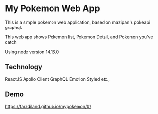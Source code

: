 # My Pokemon Web App

This is a simple pokemon web application, based on mazipan's pokeapi graphql.

This web app shows Pokemon list, Pokemon Detail, and Pokemon you've catch

Using node version 14.16.0
## Technology
ReactJS
Apollo Client
GraphQL
Emotion Styled
etc.,

## Demo
https://faradiland.github.io/mypokemon/#/
